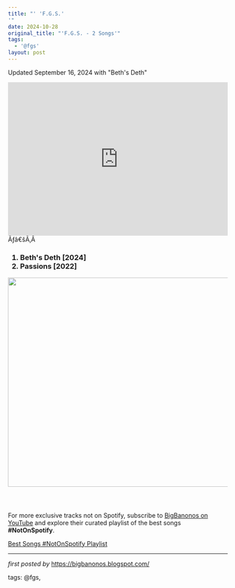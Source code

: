 ```yaml
---
title: "' 'F.G.S.'
'"
date: 2024-10-28
original_title: "'F.G.S. - 2 Songs'"
tags:
  - '@fgs'
layout: post
---
```

<p>Updated September 16, 2024 with "Beth's Deth"</p>
<iframe allow="autoplay; clipboard-write; encrypted-media; fullscreen; picture-in-picture" allowfullscreen="" frameborder="0" height="352" loading="lazy" src="https://open.spotify.com/embed/playlist/4nDp3fP2q15AugL1vT2vTE?utm_source=generator" width="100%"></iframe>Ãƒâ€šÃ‚Â <div><h3><ol><li>Beth's Deth [2024]</li><li>Passions [2022]
</li></ol><div class="separator" ><a href="https://i.ytimg.com/vi/0Zr9wq_VAC8/sddefault.jpg"><img border="0" data-original-height="480" data-original-width="640" height="480" src="https://i.ytimg.com/vi/0Zr9wq_VAC8/sddefault.jpg" width="640" /></a></div><br /><div><br /></div></h3></div>

<!--Subscribe and Playlist Links-->
<div>
    <p>For more exclusive tracks not on Spotify, subscribe to <a href="https://www.youtube.com/@BigBanonos" target="_blank">BigBanonos on YouTube</a> and explore their curated playlist of the best songs <strong>#NotOnSpotify</strong>.</p>
    <p><a href="https://www.youtube.com/playlist?list=PLtuNtuTatqI0kFahUCbtbfenC_ET5O_tr" target="_blank">Best Songs #NotOnSpotify Playlist<br /></a></p></div>

<hr />

<p><em>first posted by</em> <a href="https://bigbanonos.blogspot.com/" rel="noopener" target="_new">https://bigbanonos.blogspot.com/</a></p>

<p>tags: @fgs,</p>
